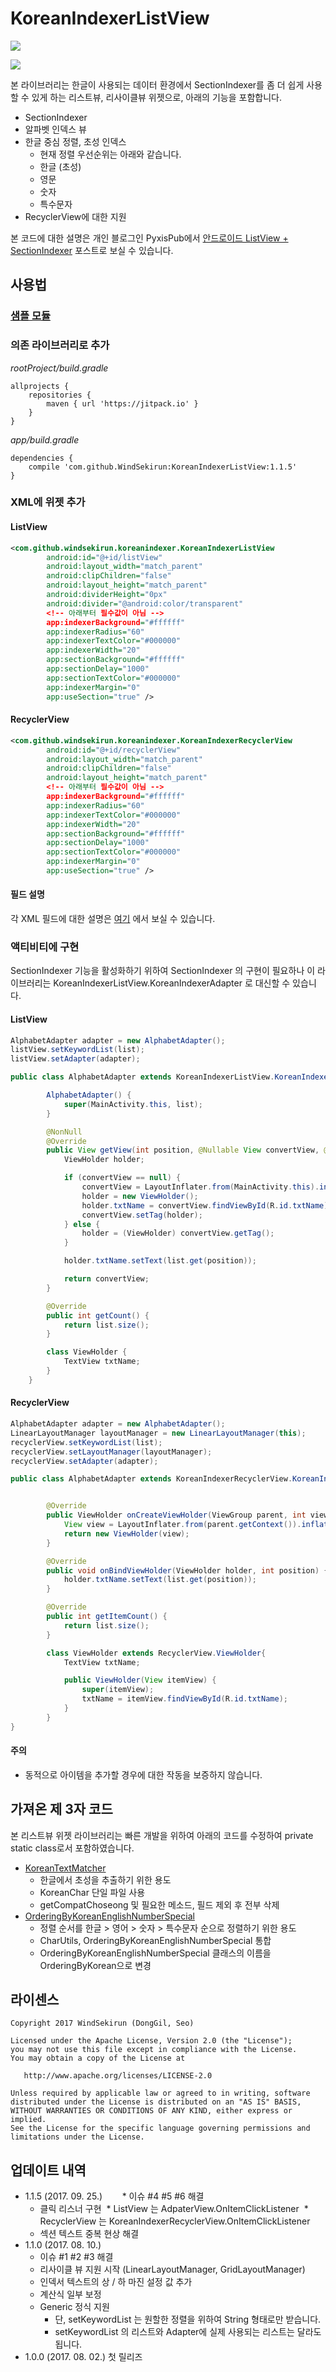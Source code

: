 # KoreanIndexerListView
[![](https://jitpack.io/v/WindSekirun/KoreanIndexerListView.svg)](https://jitpack.io/#WindSekirun/KoreanIndexerListView)

![](https://i0.wp.com/blog.uzuki.live/wp-content/uploads/2017/08/pjimage.jpg?resize=768%2C768&ssl=1)

본 라이브러리는 한글이 사용되는 데이터 환경에서 SectionIndexer를 좀 더 쉽게 사용할 수 있게 하는 리스트뷰, 리사이클뷰 위젯으로, 아래의 기능을 포함합니다.

* SectionIndexer
* 알파벳 인덱스 뷰
* 한글 중심 정렬, 초성 인덱스
    * 현재 정렬 우선순위는 아래와 같습니다.
    * 한글 (초성)
    * 영문
    * 숫자
    * 특수문자
* RecyclerView에 대한 지원
    
본 코드에 대한 설명은 개인 블로그인 PyxisPub에서 [안드로이드 ListView + SectionIndexer](https://blog.uzuki.live/android-custom-listview-sectionindexr/) 포스트로 보실 수 있습니다.

## 사용법

### [샘플 모듈](https://github.com/WindSekirun/KoreanIndexerListView/tree/master/sample)

###  의존 라이브러리로 추가
*rootProject/build.gradle*
```	
allprojects {
    repositories {
	    maven { url 'https://jitpack.io' }
    }
}
```

*app/build.gradle*
```
dependencies {
    compile 'com.github.WindSekirun:KoreanIndexerListView:1.1.5'
}
```

### XML에 위젯 추가

#### ListView
````XML
<com.github.windsekirun.koreanindexer.KoreanIndexerListView
        android:id="@+id/listView"
        android:layout_width="match_parent"
        android:clipChildren="false"
        android:layout_height="match_parent"
        android:dividerHeight="0px"
        android:divider="@android:color/transparent"
        <!-- 아래부터 필수값이 아님 -->
        app:indexerBackground="#ffffff" 
        app:indexerRadius="60"
        app:indexerTextColor="#000000"
        app:indexerWidth="20"
        app:sectionBackground="#ffffff"
        app:sectionDelay="1000"
        app:sectionTextColor="#000000"
        app:indexerMargin="0"
        app:useSection="true" />
````

#### RecyclerView
````XML
<com.github.windsekirun.koreanindexer.KoreanIndexerRecyclerView
        android:id="@+id/recyclerView"
        android:layout_width="match_parent"
        android:clipChildren="false"
        android:layout_height="match_parent"
        <!-- 아래부터 필수값이 아님 -->
        app:indexerBackground="#ffffff"
        app:indexerRadius="60"
        app:indexerTextColor="#000000"
        app:indexerWidth="20"
        app:sectionBackground="#ffffff"
        app:sectionDelay="1000"
        app:sectionTextColor="#000000"
        app:indexerMargin="0"
        app:useSection="true" />
````

#### 필드 설명
각 XML 필드에 대한 설명은 [여기](https://github.com/WindSekirun/KoreanIndexerListView/blob/master/library/src/main/java/com/github/windsekirun/koreanindexer/KoreanIndexerListView.java#L95) 에서 보실 수 있습니다. 

### 액티비티에 구현
SectionIndexer 기능을 활성화하기 위하여 SectionIndexer 의 구현이 필요하나 이 라이브러리는 KoreanIndexerListView.KoreanIndexerAdapter<T> 로 대신할 수 있습니다.

#### ListView
````Java
AlphabetAdapter adapter = new AlphabetAdapter();
listView.setKeywordList(list);
listView.setAdapter(adapter);

public class AlphabetAdapter extends KoreanIndexerListView.KoreanIndexerAdapter<String> {

        AlphabetAdapter() {
            super(MainActivity.this, list);
        }

        @NonNull
        @Override
        public View getView(int position, @Nullable View convertView, @NonNull ViewGroup parent) {
            ViewHolder holder;

            if (convertView == null) {
                convertView = LayoutInflater.from(MainActivity.this).inflate(R.layout.list_item, parent, false);
                holder = new ViewHolder();
                holder.txtName = convertView.findViewById(R.id.txtName);
                convertView.setTag(holder);
            } else {
                holder = (ViewHolder) convertView.getTag();
            }

            holder.txtName.setText(list.get(position));

            return convertView;
        }

        @Override
        public int getCount() {
            return list.size();
        }

        class ViewHolder {
            TextView txtName;
        }
    }
````

#### RecyclerView
````Java
AlphabetAdapter adapter = new AlphabetAdapter();
LinearLayoutManager layoutManager = new LinearLayoutManager(this);
recyclerView.setKeywordList(list);
recyclerView.setLayoutManager(layoutManager);
recyclerView.setAdapter(adapter);

public class AlphabetAdapter extends KoreanIndexerRecyclerView.KoreanIndexerRecyclerAdapter<AlphabetAdapter.ViewHolder> {


        @Override
        public ViewHolder onCreateViewHolder(ViewGroup parent, int viewType) {
            View view = LayoutInflater.from(parent.getContext()).inflate(R.layout.list_item, parent, false);
            return new ViewHolder(view);
        }

        @Override
        public void onBindViewHolder(ViewHolder holder, int position) {
            holder.txtName.setText(list.get(position));
        }

        @Override
        public int getItemCount() {
            return list.size();
        }

        class ViewHolder extends RecyclerView.ViewHolder{
            TextView txtName;

            public ViewHolder(View itemView) {
                super(itemView);
                txtName = itemView.findViewById(R.id.txtName);
            }
        }
}
````

#### 주의

* 동적으로 아이템을 추가할 경우에 대한 작동을 보증하지 않습니다.

## 가져온 제 3자 코드
본 리스트뷰 위젯 라이브러리는 빠른 개발을 위하여 아래의 코드를 수정하여 private static class로서 포함하였습니다.

* [KoreanTextMatcher](https://github.com/bangjunyoung/KoreanTextMatcher)
    * 한글에서 초성을 추출하기 위한 용도
    * KoreanChar 단일 파일 사용
    * getCompatChoseong 및 필요한 메소드, 필드 제외 후 전부 삭제
* [OrderingByKoreanEnglishNumberSpecial](http://reimaginer.tistory.com/entry/한글영어특수문자-순-정렬하는-java-compare-메서드-만들기)
    * 정렬 순서를 한글 > 영어 > 숫자 > 특수문자 순으로 정렬하기 위한 용도
    * CharUtils, OrderingByKoreanEnglishNumberSpecial 통합
    * OrderingByKoreanEnglishNumberSpecial 클래스의 이름을 OrderingByKorean으로 변경

## 라이센스 
```
Copyright 2017 WindSekirun (DongGil, Seo)

Licensed under the Apache License, Version 2.0 (the "License");
you may not use this file except in compliance with the License.
You may obtain a copy of the License at

   http://www.apache.org/licenses/LICENSE-2.0

Unless required by applicable law or agreed to in writing, software
distributed under the License is distributed on an "AS IS" BASIS,
WITHOUT WARRANTIES OR CONDITIONS OF ANY KIND, either express or implied.
See the License for the specific language governing permissions and
limitations under the License.
```

## 업데이트 내역
* 1.1.5 (2017. 09. 25.)
        * 이슈 #4 #5 #6 해결
	* 클릭 리스너 구현
	  * ListView 는 AdpaterView.OnItemClickListener
	  * RecyclerView 는 KoreanIndexerRecyclerView.OnItemClickListener
	* 섹션 텍스트 중복 현상 해결
* 1.1.0 (2017. 08. 10.)
	* 이슈 #1 #2 #3 해결
	* 리사이클 뷰 지원 시작 (LinearLayoutManager, GridLayoutManager)
	* 인덱서 텍스트의 상 / 하 마진 설정 값 추가
	* 계산식 일부 보정
	* Generic 정식 지원
		* 단, setKeywordList 는 원할한 정렬을 위하여 String 형태로만 받습니다.
		* setKeywordList 의 리스트와 Adapter에 실제 사용되는 리스트는 달라도 됩니다.
* 1.0.0 (2017. 08. 02.) 첫 릴리즈
